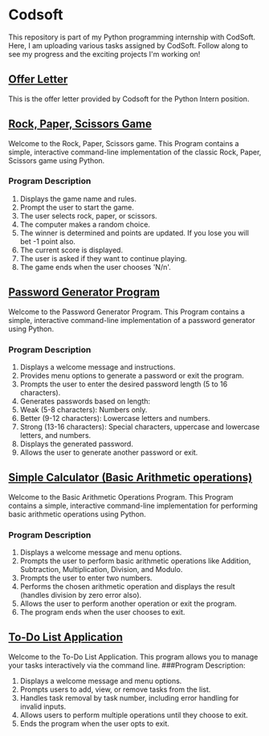 # Codsoft
This repository is part of my Python programming internship with CodSoft. Here, I am uploading various tasks assigned by CodSoft. Follow along to see my progress and the exciting projects I'm working on!

## [Offer Letter](https://github.com/anuragchakravarty/Codsoft/blob/main/Offer_Letter.pdf)
This is the offer letter provided by Codsoft for the Python Intern position.

## [Rock, Paper, Scissors Game](https://github.com/anuragchakravarty/Codsoft/blob/main/Rock_Paper_Scissors.ipynb)

Welcome to the Rock, Paper, Scissors game. This Program contains a simple, interactive command-line implementation of the classic Rock, Paper, Scissors game using Python.
### Program Description
1. Displays the game name and rules.
2. Prompt the user to start the game.
3. The user selects rock, paper, or scissors.
4. The computer makes a random choice.
5. The winner is determined and points are updated. If you lose you will bet -1 point also.
6. The current score is displayed.
7. The user is asked if they want to continue playing.
8. The game ends when the user chooses 'N/n'.

## [Password Generator Program](https://github.com/anuragchakravarty/Codsoft/blob/main/Password_generator.ipynb)

Welcome to the Password Generator Program. This Program contains a simple, interactive command-line implementation of a password generator using Python.
### Program Description
1. Displays a welcome message and instructions.
2. Provides menu options to generate a password or exit the program.
3. Prompts the user to enter the desired password length (5 to 16 characters).
4. Generates passwords based on length:
5. Weak (5-8 characters): Numbers only.
6. Better (9-12 characters): Lowercase letters and numbers.
7. Strong (13-16 characters): Special characters, uppercase and lowercase letters, and numbers.
8. Displays the generated password.
9. Allows the user to generate another password or exit.

## [Simple Calculator (Basic Arithmetic operations)](https://github.com/anuragchakravarty/Codsoft/blob/main/Calaculator__(Basic_Arithmetic_Operator).ipynb)

Welcome to the Basic Arithmetic Operations Program. This Program contains a simple, interactive command-line implementation for performing basic arithmetic operations using Python.
### Program Description
1. Displays a welcome message and menu options.
2. Prompts the user to perform basic arithmetic operations like Addition, Subtraction, Multiplication, Division, and Modulo.
3. Prompts the user to enter two numbers.
4. Performs the chosen arithmetic operation and displays the result (handles division by zero error also).
5. Allows the user to perform another operation or exit the program.
6. The program ends when the user chooses to exit.

## [To-Do List Application]()
Welcome to the To-Do List Application. This program allows you to manage your tasks interactively via the command line.
###Program Description:
1. Displays a welcome message and menu options.
2. Prompts users to add, view, or remove tasks from the list.
3. Handles task removal by task number, including error handling for invalid inputs.
4. Allows users to perform multiple operations until they choose to exit.
5. Ends the program when the user opts to exit.








